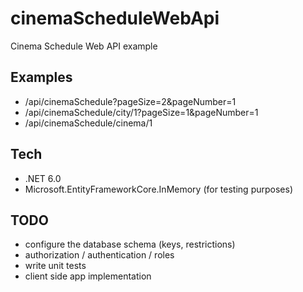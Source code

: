 # cinemaScheduleWebApi
Cinema Schedule Web API example

## Examples
- /api/cinemaSchedule?pageSize=2&pageNumber=1
- /api/cinemaSchedule/city/1?pageSize=1&pageNumber=1
- /api/cinemaSchedule/cinema/1

## Tech
- .NET 6.0
- Microsoft.EntityFrameworkCore.InMemory (for testing purposes)

## TODO
- configure the database schema (keys, restrictions)
- authorization / authentication / roles
- write unit tests
- client side app implementation
